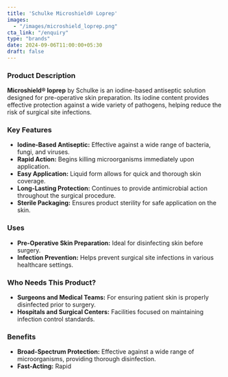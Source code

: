 ```yaml
---
title: 'Schulke Microshield® Loprep'
images:
  - "/images/microshield_loprep.png"
cta_link: "/enquiry"
type: "brands"
date: 2024-09-06T11:00:00+05:30
draft: false
---
```


### Product Description

**Microshield® Ioprep** by Schulke is an iodine-based antiseptic solution designed for pre-operative skin preparation. Its iodine content provides effective protection against a wide variety of pathogens, helping reduce the risk of surgical site infections.

### Key Features

- **Iodine-Based Antiseptic:** Effective against a wide range of bacteria, fungi, and viruses.
- **Rapid Action:** Begins killing microorganisms immediately upon application.
- **Easy Application:** Liquid form allows for quick and thorough skin coverage.
- **Long-Lasting Protection:** Continues to provide antimicrobial action throughout the surgical procedure.
- **Sterile Packaging:** Ensures product sterility for safe application on the skin.

### Uses

- **Pre-Operative Skin Preparation:** Ideal for disinfecting skin before surgery.
- **Infection Prevention:** Helps prevent surgical site infections in various healthcare settings.

### Who Needs This Product?

- **Surgeons and Medical Teams:** For ensuring patient skin is properly disinfected prior to surgery.
- **Hospitals and Surgical Centers:** Facilities focused on maintaining infection control standards.

### Benefits

- **Broad-Spectrum Protection:** Effective against a wide range of microorganisms, providing thorough disinfection.
- **Fast-Acting:** Rapid
